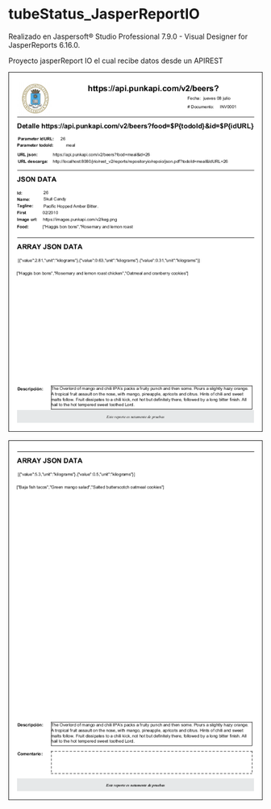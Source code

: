 # tubeStatus_JasperReportIO

Realizado en Jaspersoft® Studio Professional 7.9.0 - Visual Designer for JasperReports 6.16.0. 

Proyecto jasperReport IO el cual recibe datos desde un APIREST

![](https://github.com/fatandazdba/jsonPrubeaIo/blob/develop/resources/json_pag1.png?raw=true)


![](https://github.com/fatandazdba/jsonPrubeaIo/blob/develop/resources/json_pag2.png?raw=true)
